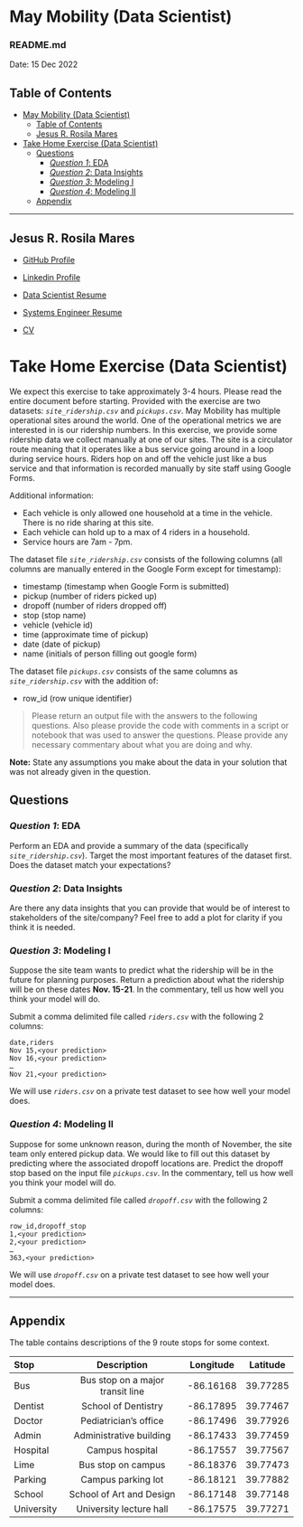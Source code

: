 # May Mobility (Data Scientist)

### README.md <!-- omit from toc -->

Date: 15 Dec 2022

## Table of Contents

- [May Mobility (Data Scientist)](#may-mobility-data-scientist)
  - [Table of Contents](#table-of-contents)
  - [Jesus R. Rosila Mares](#jesus-r-rosila-mares)
- [Take Home Exercise (Data Scientist)](#take-home-exercise-data-scientist)
  - [Questions](#questions)
    - [*Question 1*: EDA](#question-1-eda)
    - [*Question 2*: Data Insights](#question-2-data-insights)
    - [*Question 3*: Modeling I](#question-3-modeling-i)
    - [*Question 4*: Modeling II](#question-4-modeling-ii)
  - [Appendix](#appendix)

---

## Jesus R. Rosila Mares

- [GitHub Profile](https://github.com/jrosilam)

- [Linkedin Profile](https://www.linkedin.com/in/jrosilam/)

- [Data Scientist Resume](https://drive.google.com/file/d/1zrlaanzFNzdh1nAFth_IemuxQ-BZQJy6/view?usp=sharing)

- [Systems Engineer Resume](https://drive.google.com/file/d/12JxFKRkWKeZhiTGysg-ds-w4QnoOhId8/view?usp=sharing)

- [CV](https://drive.google.com/file/d/1YDn7v4gwnVJQ-2RTDxf-ftHEQFYteEEJ/view?usp=sharing)

# Take Home Exercise (Data Scientist)

We expect this exercise to take approximately 3-4 hours. Please read the entire document before
starting. Provided with the exercise are two datasets: *`site_ridership.csv`* and *`pickups.csv`*.
May Mobility has multiple operational sites around the world. One of the operational metrics we are
interested in is our ridership numbers. In this exercise, we provide some ridership data we collect
manually at one of our sites. The site is a circulator route meaning that it operates like a bus service
going around in a loop during service hours. Riders hop on and off the vehicle just like a bus service
and that information is recorded manually by site staff using Google Forms.

Additional information:

- Each vehicle is only allowed one household at a time in the vehicle. There is no ride sharing at this site.
- Each vehicle can hold up to a max of 4 riders in a household.
- Service hours are 7am - 7pm.

The dataset file *`site_ridership.csv`* consists of the following columns (all columns are manually entered
in the Google Form except for timestamp):

- timestamp (timestamp when Google Form is submitted)
- pickup (number of riders picked up)
- dropoff (number of riders dropped off)
- stop (stop name)
- vehicle (vehicle id)
- time (approximate time of pickup)
- date (date of pickup)
- name (initials of person filling out google form)

The dataset file *`pickups.csv`* consists of the same columns as *`site_ridership.csv`* with the addition of:

- row_id (row unique identifier)

> Please return an output file with the answers to the following questions. Also please provide
the code with comments in a script or notebook that was used to answer the questions.
Please provide any necessary commentary about what you are doing and why.

**Note:** State any assumptions you make about the data in your solution that was not already given in
the question.

## Questions

### *Question 1*: EDA

Perform an EDA and provide a summary of the data (specifically *`site_ridership.csv`*). Target the most
important features of the dataset first. Does the dataset match your expectations?

### *Question 2*: Data Insights

Are there any data insights that you can provide that would be of interest to stakeholders of the
site/company? Feel free to add a plot for clarity if you think it is needed.

### *Question 3*: Modeling I

Suppose the site team wants to predict what the ridership will be in the future for planning purposes.
Return a prediction about what the ridership will be on these dates **Nov. 15-21**. In the commentary, tell
us how well you think your model will do.

Submit a comma delimited file called *`riders.csv`* with the following 2 columns:

```terminal
date,riders
Nov 15,<your prediction>
Nov 16,<your prediction>
…
Nov 21,<your prediction>
```

We will use *`riders.csv`* on a private test dataset to see how well your model does.

### *Question 4*: Modeling II

Suppose for some unknown reason, during the month of November, the site team only entered pickup
data. We would like to fill out this dataset by predicting where the associated dropoff locations are.
Predict the dropoff stop based on the input file *`pickups.csv`*. In the commentary, tell us how well you
think your model will do.    

Submit a comma delimited file called *`dropoff.csv`* with the following 2 columns:

```terminal
row_id,dropoff_stop
1,<your prediction>
2,<your prediction>
…
363,<your prediction>
```

We will use *`dropoff.csv`* on a private test dataset to see how well your model does.

---

## Appendix

The table contains descriptions of the 9 route stops for some context.

| Stop       | Description                      | Longitude | Latitude |
|:-----------|:--------------------------------:|-----------|----------|
| Bus        | Bus stop on a major transit line | -86.16168 | 39.77285 |
| Dentist    | School of Dentistry              | -86.17895 | 39.77467 |
| Doctor     | Pediatrician’s office            | -86.17496 | 39.77926 |
| Admin      | Administrative building          | -86.17433 | 39.77459 |
| Hospital   | Campus hospital                  | -86.17557 | 39.77567 |
| Lime       | Bus stop on campus               | -86.18376 | 39.77473 |
| Parking    | Campus parking lot               | -86.18121 | 39.77882 |
| School     | School of Art and Design         | -86.17148 | 39.77148 |
| University | University lecture hall          | -86.17575 | 39.77271 |
